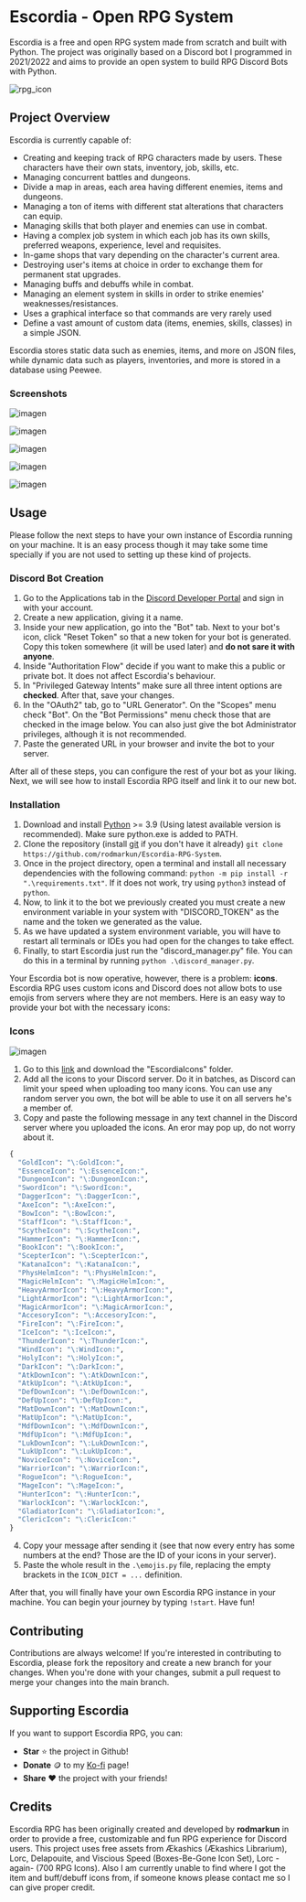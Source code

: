 # Escordia - Open RPG System

Escordia is a free and open RPG system made from scratch and built with Python. The project was originally based on a Discord bot I programmed in 2021/2022 and aims to provide an open system to build RPG Discord Bots with Python.

![rpg_icon](https://user-images.githubusercontent.com/75074498/233842763-3ad5c2fe-106e-41f0-b7a7-cf98d3abc7d1.png)

## Project Overview

Escordia is currently capable of:
- Creating and keeping track of RPG characters made by users. These characters have their own stats, inventory, job, skills, etc.
- Managing concurrent battles and dungeons.
- Divide a map in areas, each area having different enemies, items and dungeons.
- Managing a ton of items with different stat alterations that characters can equip.
- Managing skills that both player and enemies can use in combat.
- Having a complex job system in which each job has its own skills, preferred weapons, experience, level and requisites.
- In-game shops that vary depending on the character's current area.
- Destroying user's items at choice in order to exchange them for permanent stat upgrades.
- Managing buffs and debuffs while in combat.
- Managing an element system in skills in order to strike enemies' weaknesses/resistances.
- Uses a graphical interface so that commands are very rarely used 
- Define a vast amount of custom data (items, enemies, skills, classes) in a simple JSON.

Escordia stores static data such as enemies, items, and more on JSON files, while dynamic data such as players, inventories, and more is stored in a database using Peewee.

### Screenshots

![imagen](https://github.com/rodmarkun/Escordia-RPG-System/assets/75074498/aed01a79-31ce-4948-8c46-065fab7fc51c)

![imagen](https://github.com/rodmarkun/Escordia-RPG-System/assets/75074498/94fd0b67-4eb4-4ddc-84a5-968ee8f81435)

![imagen](https://github.com/rodmarkun/Escordia-RPG-System/assets/75074498/c914b0a1-af7f-4cf9-9a2a-3a3baa8cb291)

![imagen](https://github.com/rodmarkun/Escordia-RPG-System/assets/75074498/6c675ec7-cff9-4511-94a9-be0f900fdf0a)

![imagen](https://github.com/rodmarkun/Escordia-RPG-System/assets/75074498/227fe1eb-554e-49d7-be29-54fe13de7129)


## Usage

Please follow the next steps to have your own instance of Escordia running on your machine. It is an easy process though it may take some time specially if you are not used to setting up these kind of projects.

### Discord Bot Creation

1. Go to the Applications tab in the [Discord Developer Portal](https://discord.com/developers/applications) and sign in with your account.
2. Create a new application, giving it a name. 
3. Inside your new application, go into the "Bot" tab. Next to your bot's icon, click "Reset Token" so that a new token for your bot is generated. Copy this token somewhere (it will be used later) and **do not sare it with anyone**.
4. Inside "Authoritation Flow" decide if you want to make this a public or private bot. It does not affect Escordia's behaviour.
5. In "Privileged Gateway Intents" make sure all three intent options are **checked**. After that, save your changes.
6. In the "OAuth2" tab, go to "URL Generator". On the "Scopes" menu check "Bot". On the "Bot Permissions" menu check those that are checked in the image below. You can also just give the bot Administrator privileges, although it is not recommended.
7. Paste the generated URL in your browser and invite the bot to your server. 

After all of these steps, you can configure the rest of your bot as your liking. Next, we will see how to install Escordia RPG itself and link it to our new bot.

### Installation

1. Download and install [Python](https://www.python.org/downloads/) >= 3.9 (Using latest available version is recommended). Make sure python.exe is added to PATH.
2. Clone the repository (install [git](https://git-scm.com/) if you don't have it already) `git clone https://github.com/rodmarkun/Escordia-RPG-System`.
3. Once in the project directory, open a terminal and install all necessary dependencies with the following command: `python -m pip install -r ".\requirements.txt"`. If it does not work, try using `python3` instead of `python`.
4. Now, to link it to the bot we previously created you must create a new environment variable in your system with "DISCORD_TOKEN" as the name and the token we generated as the value.
5. As we have updated a system environment variable, you will have to restart all terminals or IDEs you had open for the changes to take effect.
6. Finally, to start Escordia just run the "discord_manager.py" file. You can do this in a terminal by running `python .\discord_manager.py`.

Your Escordia bot is now operative, however, there is a problem: **icons**. Escordia RPG uses custom icons and Discord does not allow bots to use emojis from servers where they are not members. Here is an easy way to provide your bot with the necessary icons:

### Icons

![imagen](https://github.com/rodmarkun/Escordia-RPG-System/assets/75074498/e5e058d7-35ea-4f79-b183-6b92121a5415)

1. Go to this [link](https://drive.google.com/drive/folders/18oyUzsanpRc2wnVHo3bQ-Y1o2SZZBP9S?usp=sharing) and download the "EscordiaIcons" folder.
2. Add all the icons to your Discord server. Do it in batches, as Discord can limit your speed when uploading too many icons. You can use any random server you own, the bot will be able to use it on all servers he's a member of.
3. Copy and paste the following message in any text channel in the Discord server where you uploaded the icons. An eror may pop up, do not worry about it.

```python
{
  "GoldIcon": "\:GoldIcon:",
  "EssenceIcon": "\:EssenceIcon:",
  "DungeonIcon": "\:DungeonIcon:",
  "SwordIcon": "\:SwordIcon:",
  "DaggerIcon": "\:DaggerIcon:",
  "AxeIcon": "\:AxeIcon:",
  "BowIcon": "\:BowIcon:",
  "StaffIcon": "\:StaffIcon:",
  "ScytheIcon": "\:ScytheIcon:",
  "HammerIcon": "\:HammerIcon:",
  "BookIcon": "\:BookIcon:",
  "ScepterIcon": "\:ScepterIcon:",
  "KatanaIcon": "\:KatanaIcon:",
  "PhysHelmIcon": "\:PhysHelmIcon:",
  "MagicHelmIcon": "\:MagicHelmIcon:",
  "HeavyArmorIcon": "\:HeavyArmorIcon:",
  "LightArmorIcon": "\:LightArmorIcon:",
  "MagicArmorIcon": "\:MagicArmorIcon:",
  "AccesoryIcon": "\:AccesoryIcon:",
  "FireIcon": "\:FireIcon:",
  "IceIcon": "\:IceIcon:",
  "ThunderIcon": "\:ThunderIcon:",
  "WindIcon": "\:WindIcon:",
  "HolyIcon": "\:HolyIcon:",
  "DarkIcon": "\:DarkIcon:",
  "AtkDownIcon": "\:AtkDownIcon:",
  "AtkUpIcon": "\:AtkUpIcon:",
  "DefDownIcon": "\:DefDownIcon:",
  "DefUpIcon": "\:DefUpIcon:",
  "MatDownIcon": "\:MatDownIcon:",
  "MatUpIcon": "\:MatUpIcon:",
  "MdfDownIcon": "\:MdfDownIcon:",
  "MdfUpIcon": "\:MdfUpIcon:",
  "LukDownIcon": "\:LukDownIcon:",
  "LukUpIcon": "\:LukUpIcon:",
  "NoviceIcon": "\:NoviceIcon:",
  "WarriorIcon": "\:WarriorIcon:",
  "RogueIcon": "\:RogueIcon:",
  "MageIcon": "\:MageIcon:",
  "HunterIcon": "\:HunterIcon:",
  "WarlockIcon": "\:WarlockIcon:",
  "GladiatorIcon": "\:GladiatorIcon:",
  "ClericIcon": "\:ClericIcon:"
}
```

4. Copy your message after sending it (see that now every entry has some numbers at the end? Those are the ID of your icons in your server).
5. Paste the whole result in the `.\emojis.py` file, replacing the empty brackets in the `ICON_DICT = ...` definition.

After that, you will finally have your own Escordia RPG instance in your machine. You can begin your journey by typing `!start`. Have fun!

## Contributing

Contributions are always welcome! If you're interested in contributing to Escordia, please fork the repository and create a new branch for your changes. When you're done with your changes, submit a pull request to merge your changes into the main branch.

## Supporting Escordia

If you want to support Escordia RPG, you can:
- **Star** :star: the project in Github!
- **Donate** :coin: to my [Ko-fi](https://ko-fi.com/rodmarkun) page!
- **Share** :heart: the project with your friends!

## Credits

Escordia RPG has been originally created and developed by **rodmarkun** in order to provide a free, customizable and fun RPG experience for Discord users. This project uses free assets from Ækashics (Ækashics Librarium), Lorc, Delapouite, and Viscious Speed (Boxes-Be-Gone Icon Set), Lorc -again- (700 RPG Icons). Also I am currently unable to find where I got the item and buff/debuff icons from, if someone knows please contact me so I can give proper credit.
